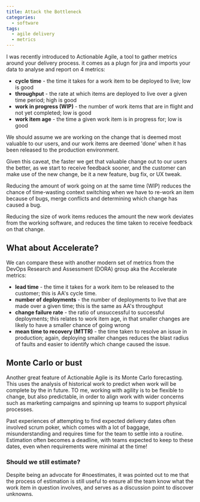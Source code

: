 ```yaml
---
title: Attack the Bottleneck
categories:
  - software
tags:
  - agile delivery
  - metrics
---
```


I was recently introduced to Actionable Agile, a tool to gather metrics around your delivery process. it comes as a plugn for jira and imports your data to analyse and report on 4 metrics:

* __cycle time__ - the time it takes for a work item to be deployed to live; low is good
* __throughput__ - the rate at which items are deployed to live over a given time period; high is good
* __work in progress (WIP)__ - the number of work items that are in flight and not yet completed; low is good
* __work item age__ - the time a given work item is in progress for; low is good

We should assume we are working on the change that is deemed most valuable to our users, and our work items are deemed 'done' when it has been released to the production environment. 

Given this caveat, the faster we get that valuable change out to our users the better, as we start to receive feedback sooner, and the customer can make use of the new change, be it a new feature, bug fix, or UX tweak.

Reducing the amount of work going on at the same time (WIP) reduces the chance of time-wasting context switching when we have to re-work an item because of bugs, merge conflicts and determining which change has caused a bug. 

Reducing the size of work items reduces the amount the new work deviates from the working software, and reduces the time taken to receive feedback on that change.

## What about Accelerate?

We can compare these with another modern set of metrics from the DevOps Research and Assessment (DORA) group aka the Accelerate metrics: 

* __lead time__ - the time it takes for a work item to be released to the customer; this is AA's cycle time.
* __number of deployments__ - the number of deployments to live that are made over a given time; this is the same as AA's throughput
* __change failure rate__ - the ratio of unsuccessful to successful deployments; this relates to work item age, in that smaller changes are likely to have a smaller chance of going wrong 
* __mean time to recovery (MTTR)__ - the time taken to resolve an issue in production; again, deploying smaller changes reduces the blast radius of faults and easier to identify which change caused the issue.

## Monte Carlo or bust

Another great feature of Actionable Agile is its Monte Carlo forecasting. This uses the analysis of historical work to predict when work will be complete by the in future. TO me, working with agility is to be flexible to change, but also predictable, in order to align work with wider concerns such as marketing campaigns and spinning up teams to support physical processes.

Past experiences of attempting to find expected delivery dates often involved scrum poker, which comes with a lot of baggage, misunderstanding and requires time for the team to settle into a routine. Estimation often becomes a deadline, with teams expected to keep to these dates, even when requirements were minimal at the time!

### Should we still estimate?

Despite being an advocate for #noestimates, it was pointed out to me that the process of estimation is still useful to ensure all the team know what the work item in question involves, and serves as a discussion point to discover unknowns.
